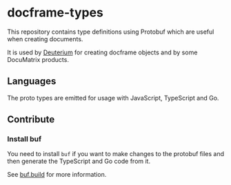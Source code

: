 # docframe-types
This repository contains type definitions using Protobuf which are useful when creating documents.

It is used by [Deuterium](https://d2lib.io) for creating docframe objects and by some DocuMatrix products.

## Languages
The proto types are emitted for usage with JavaScript, TypeScript and Go.

## Contribute
### Install buf
You need to install `buf` if you want to make changes to the protobuf files and then generate the TypeScript and Go code from it.

See [buf.build](https://buf.build) for more information.
